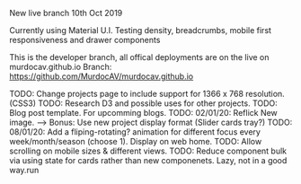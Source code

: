 New live branch 10th Oct 2019

Currently using Material U.I.
Testing density, breadcrumbs, mobile first responsiveness and drawer components

This is the developer branch, all offical deployments are on the live on murdocav.github.io
Branch: https://github.com/MurdocAV/murdocav.github.io

TODO: Change projects page to include support for 1366 x 768 resolution. (CSS3)
TODO: Research D3 and possible uses for other projects.
TODO: Blog post template. For upcomming blogs.
TODO: 02/01/20: Reflick New image. --> Bonus: Use new project display format (Slider cards tray?)
TODO: 08/01/20: Add a fliping-rotating? animation for different focus every week/month/season (choose 1). Display on web home.
TODO: Allow scrolling on mobile sizes & different views.
TODO: Reduce component bulk via using state for cards rather than new componenets. Lazy, not in a good way.run 